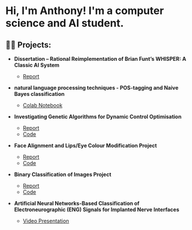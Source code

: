 <h1>Hi, I'm Anthony! I'm a computer science and AI student.</h1>

<h2>👨‍💻 Projects:</h2>

- <b>Dissertation – Rational Reimplementation of Brian Funt’s WHISPER: A Classic AI System</b>  
  - [Report](https://github.com/anthonyguerges/anthonyguerges/blob/main/Projects/WHISPER/WHISPER_Dissertation_Report.pdf)  
- <b>natural language processing techniques - POS-tagging and Naive Bayes classification</b>
  - [Colab Notebook](https://github.com/anthonyguerges/anthonyguerges/blob/main/Projects/NLE_project.ipynb)
  
- <b>Investigating Genetic Algorithms for Dynamic Control Optimisation</b>
  - [Report](https://github.com/anthonyguerges/anthonyguerges/blob/main/Projects/Investigating%20Genetic%20Algorithms%20for%20Dynamic%20Control%20Optimisation/AIAB%20Report%20Coursework%20No2%20CandNo%20262809.pdf) 
  - [Code](https://github.com/anthonyguerges/anthonyguerges/blob/main/Projects/Investigating%20Genetic%20Algorithms%20for%20Dynamic%20Control%20Optimisation/AIAB_Coursework_No2%20(1).ipynb) 

- <b>Face Alignment and Lips/Eye Colour Modification Project</b>
  - [Report](https://github.com/anthonyguerges/anthonyguerges/blob/main/Projects/Face%20Alignment%20and%20Lips%20and%20Eye%20Colour%20Modification/CV%20report.pdf)
  - [Code](https://github.com/anthonyguerges/anthonyguerges/blob/main/Projects/Face%20Alignment%20and%20Lips%20and%20Eye%20Colour%20Modification/Copy%20of%20Final_CV_code.ipynb) 

- <b>Binary Classification of Images Project</b>
  - [Report](https://github.com/anthonyguerges/anthonyguerges/blob/main/Projects/Binary%20Classification%20Task/FML%20Report%20CandNo%20262809.pdf) 
  - [Code](https://github.com/anthonyguerges/anthonyguerges/blob/main/Projects/Binary%20Classification%20Task/FML_Notebook_CandNo_262809%20(1).ipynb) 

- <b>Artificial Neural Networks-Based Classification of Electroneurographic (ENG) Signals for Implanted Nerve Interfaces</b>
  - [Video Presentation](https://youtu.be/5bPMPLBokOI)

